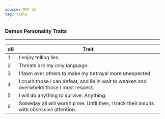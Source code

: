 ```yaml
---
source: MTF 33
tag: table
---
```


### Demon Personality Traits
---
|d6|Trait|
|----|------------|
|1|I enjoy telling lies.|
|2|Threats are my only language.|
|3|I fawn over others to make my betrayal more unexpected.|
|4|I crush those I can defeat, and lie in wait to weaken and overwhelm those I must respect.|
|5|I will do anything to survive. Anything.|
|6|Someday all will worship me. Until then, I track their insults with obsessive attention.|
